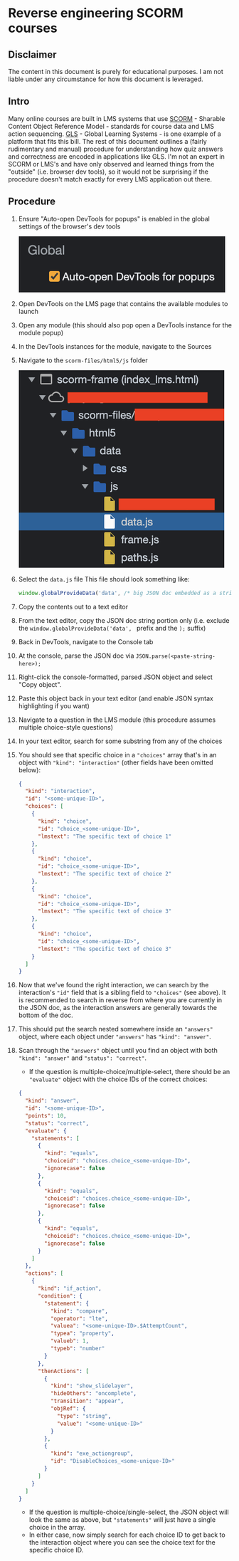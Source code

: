# Reverse engineering SCORM courses

## Disclaimer

The content in this document is purely for educational purposes. I am not liable
under any circumstance for how this document is leveraged.

## Intro

Many online courses are built in LMS systems that use [SCORM] - Sharable Content
Object Reference Model - standards for course data and LMS action sequencing.
[GLS] - Global Learning Systems - is one example of a platform that fits this
bill. The rest of this document outlines a (fairly rudimentary and manual)
procedure for understanding how quiz answers and correctness are encoded in
applications like GLS. I'm not an expert in SCORM or LMS's and have only
observed and learned things from the "outside" (i.e. browser dev tools), so it
would not be surprising if the procedure doesn't match exactly for every LMS
application out there.

## Procedure

1. Ensure "Auto-open DevTools for popups" is enabled in the global settings of
   the browser's dev tools

   ![Auto-open DevTools for popups"](./images/auto-open-dev-tools.png)
1. Open DevTools on the LMS page that contains the available modules to launch
1. Open any module (this should also pop open a DevTools instance for the module
   popup)
1. In the DevTools instances for the module, navigate to the Sources
1. Navigate to the `scorm-files/html5/js` folder

   ![scorm-frame in Sources](./images/scorm-frame-in-sources.png)
1. Select the `data.js` file
   This file should look something like:
   ```js
   window.globalProvideData('data', /* big JSON doc embedded as a string */);
   ```
1. Copy the contents out to a text editor
1. From the text editor, copy the JSON doc string portion only (i.e. exclude the
   `window.globalProvideData('data', ` prefix and the `);` suffix)
1. Back in DevTools, navigate to the Console tab
1. At the console, parse the JSON doc via `JSON.parse(<paste-string-here>);`
1. Right-click the console-formatted, parsed JSON object and select "Copy
   object".
1. Paste this object back in your text editor (and enable JSON syntax
   highlighting if you want)
1. Navigate to a question in the LMS module (this procedure assumes multiple
   choice-style questions)
1. In your text editor, search for some substring from any of the
   choices
1. You should see that specific choice in a `"choices"` array that's in an
   object with `"kind": "interaction"` (other fields have been omitted below):
   ```json
   {
     "kind": "interaction",
     "id": "<some-unique-ID>",
     "choices": [
       {
         "kind": "choice",
         "id": "choice_<some-unique-ID>",
         "lmstext": "The specific text of choice 1"
       },
       {
         "kind": "choice",
         "id": "choice_<some-unique-ID>",
         "lmstext": "The specific text of choice 2"
       },
       {
         "kind": "choice",
         "id": "choice_<some-unique-ID>",
         "lmstext": "The specific text of choice 3"
       },
       {
         "kind": "choice",
         "id": "choice_<some-unique-ID>",
         "lmstext": "The specific text of choice 3"
       }
     ]
   }
   ```
1. Now that we've found the right interaction, we can search by the
   interaction's `"id"` field that is a sibling field to `"choices"` (see
   above). It is recommended to search in reverse from where you are currently
   in the JSON doc, as the interaction answers are generally towards the
   bottom of the doc.
1. This should put the search nested somewhere inside an `"answers"` object,
   where each object under `"answers"` has `"kind": "answer"`.
1. Scan through the `"answers"` object until you find an object with both
   `"kind": "answer"` and `"status": "correct"`.
   * If the question is multiple-choice/multiple-select, there should be an
     `"evaluate"` object with the choice IDs of the correct choices:
   ```json
   {
     "kind": "answer",
     "id": "<some-unique-ID>",
     "points": 10,
     "status": "correct",
     "evaluate": {
       "statements": [
         {
           "kind": "equals",
           "choiceid": "choices.choice_<some-unique-ID>",
           "ignorecase": false
         },
         {
           "kind": "equals",
           "choiceid": "choices.choice_<some-unique-ID>",
           "ignorecase": false
         },
         {
           "kind": "equals",
           "choiceid": "choices.choice_<some-unique-ID>",
           "ignorecase": false
         }
       ]
     },
     "actions": [
       {
         "kind": "if_action",
         "condition": {
           "statement": {
             "kind": "compare",
             "operator": "lte",
             "valuea": "<some-unique-ID>.$AttemptCount",
             "typea": "property",
             "valueb": 1,
             "typeb": "number"
           }
         },
         "thenActions": [
           {
             "kind": "show_slidelayer",
             "hideOthers": "oncomplete",
             "transition": "appear",
             "objRef": {
               "type": "string",
               "value": "<some-unique-ID>"
             }
           },
           {
             "kind": "exe_actiongroup",
             "id": "DisableChoices_<some-unique-ID>"
           }
         ]
       }
     ]
   }
   ```
   * If the question is multiple-choice/single-select, the JSON object will look
     the same as above, but `"statements"` will just have a single choice in the
     array.
   * In either case, now simply search for each choice ID to get back to the
     interaction object where you can see the choice text for the specific
     choice ID.

[SCORM]: https://scorm.com/
[GLS]: https://globallearningsystems.com/
